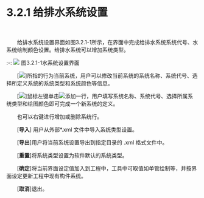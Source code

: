 
# 3.2.1 给排水系统设置
<br/>

&emsp;&emsp;给排水系统设置界面如图3.2.1\-1所示，在界面中完成给排水系统系统代号、水系统绘制颜色设置。给排水系统可以增加系统类型。
<br/>

:-: ![](images/63.png)
图3.2.1\-1水系统设置界面
<br/>

&emsp;&emsp;[![](images/screenshot_1620629343003.png)]所指的行为当前系统，用户可以修改当前系统的系统名称、系统代号、选择所定义系统的系统类型和系统颜色等信息。

&emsp;&emsp;[![](images/screenshot_1620629364058.png)]鼠标左键单击![](images/screenshot_1620629382711.png)添加一行，用户填写系统名称、系统代号、选择所属系统类型和绘图颜色即可完成一个新系统的定义。

&emsp;&emsp;也可以右键进行增加或删除系统行。

&emsp;&emsp;[**导入**] 用户从外部\*.xml 文件中导入系统类型设置。

&emsp;&emsp;[**导出**\]用户将当前系统设置导出到指定目录的 .xml 格式文件中。

&emsp;&emsp;[**重置**\]将系统类型设置为软件默认的系统类型。

&emsp;&emsp;[**确定**\]将当前界面设定值加入到工程中，工具中可取值如单管绘制等，并按界面设定更新工程中现有构件系统。

&emsp;&emsp;[**取消**\]退出。